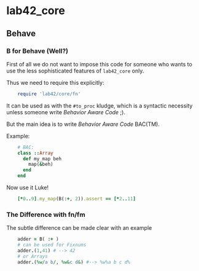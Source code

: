 # lab42\_core

## Behave

### B for Behave (Well?)

First of all we do not want to impose this code for someone who wants to use the less sophisticated features
of `lab42_core` only. 

Thus we need to require this explicitly:

```ruby
    require 'lab42/core/fn'
```

It can be used as with the `#to_proc` kludge, which is a syntactic necessity unless someone
write _Behavior Aware Code_ ;). 

But the main idea is to write _Behavior Aware Code_ BAC(TM).

Example:

```ruby
    # BAC:
    class ::Array
      def my_map beh
        map(&beh)
      end
    end
```

Now use it Luke!

```ruby
    [*0..9].my_map(B(:+, 2)).assert == [*2..11]
```

### The Difference with fn/fm

The subtle difference can be made clear with an example

```ruby
    adder = B( :+ )
    # can be used for Fixnums
    adder.(1,41) # --> 42
    # or Arrays
    adder.(%w/a b/, %w&c d&) #--> %w%a b c d%
```
